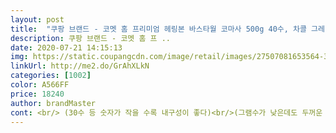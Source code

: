```yaml
---
layout: post 
title:  "쿠팡 브랜드 - 코멧 홈 프리미엄 헤링본 바스타월 코마사 500g 40수, 차콜 그레이, 2개" 
description: 쿠팡 브랜드 - 코멧 홈 프 ..
date: 2020-07-21 14:15:13 
img: https://static.coupangcdn.com/image/retail/images/27507081653564-3b2c76c2-72cf-4b8e-ab3e-873bcd7b374c.jpg 
linkUrl: http://me2.do/GrAhXLkN 
categories: [1002] 
color: A566FF 
price: 18240 
author: brandMaster 
cont: <br/> (30수 등 숫자가 작을 수록 내구성이 좋다)<br/>(그램수가 낮은데도 두꺼운 수건도 있다, 추천함)<br/>(세탁시 옷에 뭍는 먼지는 대부분 수건에서 나온 것)<br/>사용 후(물기 닿은후)<br/>사용하기전<br/><br/> -세제 사용은 지양하며, 30도 이하의 물에서 울코스로 약하게 세탁해주세요<br/><br/> -세탁 시 수건은 소량으로 나누어 단독으로 세탁해 주세요<br/><br/> -세탁 전, 먼지 및 이물질 제거를 위해 수건을 가볍게 털어주세요<br/>1.<br/> 40수 더 얇은 실로 촘촘히 제작해 부드럽다.<br/><br/>100% 면과 부드러운 코마사(면사를 빗질하여 공정 과정 중 발생할 수 있는 잔털을 추가적인 빗질 작업을 통해 최소화한 면)를 이용해서 제작하여 느낌은 더없이 좋습니다.<br/> 그리고 40수의 힘이 커요 도톰한 두께로 아늑한 느낌 ㅠㅠ 기분 너무 좋습니다.<br/> 여름이나 어디 여행가실 때, 비치타올로도 충분히 사용하실 수 있고 추운날은 담요 같은 느낌도 들어요.<br/><br/>2.<br/> 코마사 일반면사보다 먼지발생이 적다.<br/><br/>3.<br/> 500g그램 높을 수록 두껍고 포근하나 건조는 힘들다.<br/><br/>70×140이기때문에  몸을 한바퀴돌려도 충분한 사이즈입니다.<br/>  면100%코마사 이기 때문에 촉감이 보들보들 부드럽고 직물의 엠보싱.<br/>  차콜그레이색과 헤링본무늬로 고급진느낌이 납니다.<br/><br/>[좋은 수건 고르는 법 tip.<br/>]<br/>마감부분도 깔끔하고 수건자체의 (새것냄새) 화학냄새가 거의 나지 않아서 바로 사용 가능할정도입니당!! 샤워타월뿐만 아니라 비치타올로 사용 할수 있을 만큼 적당한 부드러움과적당한 두께로 보입니다.<br/><br/> 
---
```

 